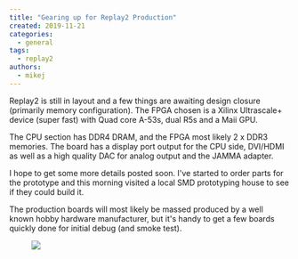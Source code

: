 ```yaml
---
title: "Gearing up for Replay2 Production"
created: 2019-11-21
categories: 
  - general
tags: 
  - replay2
authors: 
  - mikej
---
```


Replay2 is still in layout and a few things are awaiting design closure (primarily memory configuration). The FPGA chosen is a Xilinx Ultrascale+ device (super fast) with Quad core A-53s, dual R5s and a Maii GPU.

The CPU section has DDR4 DRAM, and the FPGA most likely 2 x DDR3 memories. The board has a display port output for the CPU side, DVI/HDMI as well as a high quality DAC for analog output and the JAMMA adapter.

I hope to get some more details posted soon. I've started to order parts for the prototype and this morning visited a local SMD prototyping house to see if they could build it.

The production boards will most likely be massed produced by a well known hobby hardware manufacturer, but it's handy to get a few boards quickly done for initial debug (and smoke test).

<figure>

![](@assets/images/post/20191121_104938-scaled.jpg)

</figure>